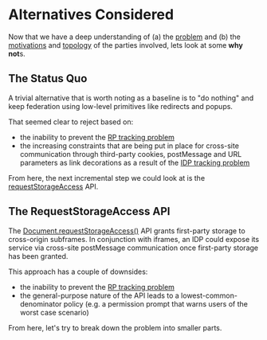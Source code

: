# Alternatives Considered

Now that we have a deep understanding of (a) the [problem](README.md) and (b) the [motivations](https://w3cping.github.io/privacy-threat-model/) and [topology](activation.md) of the parties involved, lets look at some **why not**s.

## The Status Quo

A trivial alternative that is worth noting as a baseline is to "do nothing" and keep federation using low-level primitives like redirects and popups.

That seemed clear to reject based on:

- the inability to prevent the [RP tracking problem](glossary.md#rp-tracking)
- the increasing constraints that are being put in place for cross-site communication through third-party cookies, postMessage and URL parameters as link decorations as a result of the [IDP tracking problem](glossary.md#idp-tracking)

From here, the next incremental step we could look at is the [requestStorageAccess](https://developer.mozilla.org/en-US/docs/Web/API/Document/requestStorageAccess) API.

## The RequestStorageAccess API

The [Document.requestStorageAccess()](https://developer.mozilla.org/en-US/docs/Web/API/Document/requestStorageAccess) API grants first-party storage to cross-origin subframes. In conjunction with iframes, an IDP could expose its service via cross-site postMessage communication once first-party storage has been granted.

This approach has a couple of downsides:

- the inability to prevent the [RP tracking problem](glossary.md#rp-tracking)
- the general-purpose nature of the API leads to a lowest-common-denominator policy (e.g. a permission prompt that warns users of the worst case scenario)

From here, let's try to break down the problem into smaller parts.
